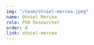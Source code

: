 ```yaml
---
img: "/team/otniel-mercea.jpeg"
name: Otniel Mercea
role: PhD Researcher
order: 4
link: otniel-mercea
---
```


